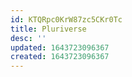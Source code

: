 ```yaml
---
id: KTQRpc0KrW87zc5CKr0Tc
title: Pluriverse
desc: ''
updated: 1643723096367
created: 1643723096367
---
```


